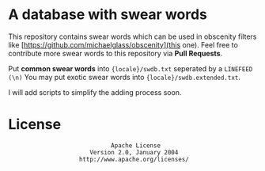 # A database with swear words
This repository contains swear words which can be used in obscenity filters like [https://github.com/michaelglass/obscenity](this one).
Feel free to contribute more swear words to this repository via **Pull Requests**.

Put **common swear words** into `{locale}/swdb.txt` seperated by a `LINEFEED (\n)`
You may put exotic swear words into `{locale}/swdb.extended.txt`. 

I will add scripts to simplify the adding process soon. 

# License

                                 Apache License
                           Version 2.0, January 2004
                        http://www.apache.org/licenses/